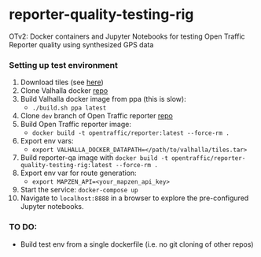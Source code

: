 # reporter-quality-testing-rig
OTv2: Docker containers and Jupyter Notebooks for testing Open Traffic Reporter quality using synthesized GPS data


### Setting up test environment
1. Download tiles (see [here](https://github.com/opentraffic/reporter/tree/dev/py))
2. Clone Valhalla docker [repo](https://github.com/valhalla/docker)
3. Build Valhalla docker image from ppa (this is slow):
    - `./build.sh ppa latest`
4. Clone `dev` branch of Open Traffic reporter [repo](https://github.com/opentraffic/reporter/tree/dev)
5. Build Open Traffic reporter image:
	- `docker build -t opentraffic/reporter:latest --force-rm .`
6. Export env vars:
    - `export VALHALLA_DOCKER_DATAPATH=</path/to/valhalla/tiles.tar>`
7. Build reporter-qa image with `docker build -t opentraffic/reporter-quality-testing-rig:latest --force-rm .`
8. Export env var for route generation:
	- `export MAPZEN_API=<your_mapzen_api_key>`
9. Start the service: `docker-compose up`
10. Navigate to `localhost:8888` in a browser to explore the pre-configured Jupyter notebooks.


### TO DO:
- Build test env from a single dockerfile (i.e. no git cloning of other repos)